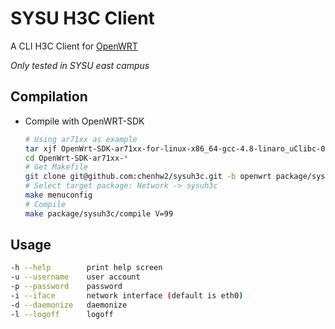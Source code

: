 SYSU H3C Client
===
A CLI H3C Client for [OpenWRT](http://openwrt.org)

*Only tested in SYSU east campus*


Compilation
---
 - Compile with OpenWRT-SDK
   ```bash
   # Using ar71xx as example
   tar xjf OpenWrt-SDK-ar71xx-for-linux-x86_64-gcc-4.8-linaro_uClibc-0.9.33.2.tar.bz2
   cd OpenWrt-SDK-ar71xx-*
   # Get Makefile
   git clone git@github.com:chenhw2/sysuh3c.git -b openwrt package/sysuh3c
   # Select target package: Network -> sysuh3c
   make menuconfig
   # Compile
   make package/sysuh3c/compile V=99
   ```

Usage
---
 ```bash
 -h --help        print help screen
 -u --username    user account
 -p --password    password
 -i --iface       network interface (default is eth0)
 -d --daemonize   daemonize
 -l --logoff      logoff
 ```
